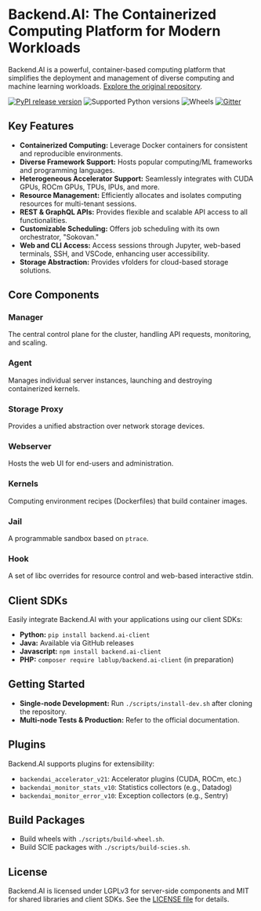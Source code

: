 # Backend.AI: The Containerized Computing Platform for Modern Workloads

Backend.AI is a powerful, container-based computing platform that simplifies the deployment and management of diverse computing and machine learning workloads.  [Explore the original repository](https://github.com/lablup/backend.ai).

[![PyPI release version](https://badge.fury.io/py/backend.ai-manager.svg)](https://pypi.org/project/backend.ai-manager/)
![Supported Python versions](https://img.shields.io/pypi/pyversions/backend.ai-manager.svg)
![Wheels](https://img.shields.io/pypi/wheel/backend.ai-manager.svg)
[![Gitter](https://badges.gitter.im/lablup/backend.ai.svg)](https://gitter.im/lablup/backend.ai)

## Key Features

*   **Containerized Computing:**  Leverage Docker containers for consistent and reproducible environments.
*   **Diverse Framework Support:** Hosts popular computing/ML frameworks and programming languages.
*   **Heterogeneous Accelerator Support:** Seamlessly integrates with CUDA GPUs, ROCm GPUs, TPUs, IPUs, and more.
*   **Resource Management:**  Efficiently allocates and isolates computing resources for multi-tenant sessions.
*   **REST & GraphQL APIs:**  Provides flexible and scalable API access to all functionalities.
*   **Customizable Scheduling:**  Offers job scheduling with its own orchestrator, "Sokovan."
*   **Web and CLI Access:** Access sessions through Jupyter, web-based terminals, SSH, and VSCode, enhancing user accessibility.
*   **Storage Abstraction:** Provides vfolders for cloud-based storage solutions.

## Core Components

### Manager

The central control plane for the cluster, handling API requests, monitoring, and scaling.

### Agent

Manages individual server instances, launching and destroying containerized kernels.

### Storage Proxy

Provides a unified abstraction over network storage devices.

### Webserver

Hosts the web UI for end-users and administration.

### Kernels

Computing environment recipes (Dockerfiles) that build container images.

### Jail

A programmable sandbox based on `ptrace`.

### Hook

A set of libc overrides for resource control and web-based interactive stdin.

## Client SDKs

Easily integrate Backend.AI with your applications using our client SDKs:

*   **Python:** `pip install backend.ai-client`
*   **Java:** Available via GitHub releases
*   **Javascript:** `npm install backend.ai-client`
*   **PHP:** `composer require lablup/backend.ai-client` (in preparation)

## Getting Started

*   **Single-node Development:** Run `./scripts/install-dev.sh` after cloning the repository.
*   **Multi-node Tests & Production:** Refer to the official documentation.

## Plugins

Backend.AI supports plugins for extensibility:

*   `backendai_accelerator_v21`: Accelerator plugins (CUDA, ROCm, etc.)
*   `backendai_monitor_stats_v10`: Statistics collectors (e.g., Datadog)
*   `backendai_monitor_error_v10`: Exception collectors (e.g., Sentry)

## Build Packages

*  Build wheels with `./scripts/build-wheel.sh`.
*  Build SCIE packages with `./scripts/build-scies.sh`.

## License

Backend.AI is licensed under LGPLv3 for server-side components and MIT for shared libraries and client SDKs.  See the [LICENSE file](https://github.com/lablup/backend.ai/blob/main/LICENSE) for details.